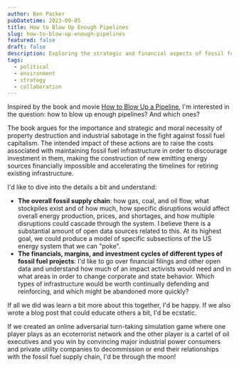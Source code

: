 ```yaml
---
author: Ben Packer
pubDatetime: 2023-09-05
title: How to Blow Up Enough Pipelines
slug: how-to-blow-up-enough-pipelines
featured: false
draft: false
description: Exploring the strategic and financial aspects of fossil fuel infrastructure disruption
tags:
  - political
  - environment
  - strategy
  - collaboration
---
```


Inspired by the book and movie [How to Blow Up a Pipeline](https://en.wikipedia.org/wiki/How_to_Blow_Up_a_Pipeline), I'm interested in the question: how to blow up enough pipelines? And which ones?

The book argues for the importance and strategic and moral necessity of property destruction and industrial sabotage in the fight against fossil fuel capitalism. The intended impact of these actions are to raise the costs associated with maintaining fossil fuel infrastructure in order to discourage investment in them, making the construction of new emitting energy sources financially impossible and accelerating the timelines for retiring existing infrastructure.

I'd like to dive into the details a bit and understand:
- **The overall fossil supply chain**: how gas, coal, and oil flow, what stockpiles exist and of how much, how specific disruptions would affect overall energy production, prices, and shortages, and how multiple disruptions could cascade through the system. I believe there is a substantial amount of open data sources related to this. At its highest goal, we could produce a model of specific subsections of the US energy system that we can "poke".
- **The financials, margins, and investment cycles of different types of fossil fuel projects**: I'd like to go over financial filings and other open data and understand how much of an impact activists would need and in what areas in order to change corporate and state behavior. Which types of infrastructure would be worth continually defending and reinforcing, and which might be abandoned more quickly?

If all we did was learn a bit more about this together, I'd be happy. If we also wrote a blog post that could educate others a bit, I'd be ecstatic.

If we created an online adversarial turn-taking simulation game where one player plays as an ecoterrorist network and the other player is a cartel of oil executives and you win by convincing major industrial power consumers and private utility companies to decommission or end their relationships with the fossil fuel supply chain, I'd be through the moon!